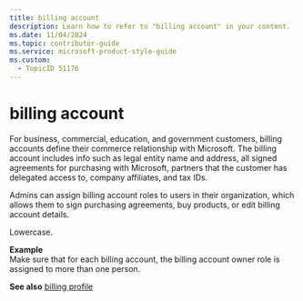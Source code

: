 ```yaml
---
title: billing account
description: Learn how to refer to "billing account" in your content.
ms.date: 11/04/2024
ms.topic: contributor-guide
ms.service: microsoft-product-style-guide
ms.custom:
  - TopicID 51176
---
```



# billing account

For business, commercial, education, and government customers, billing accounts define their commerce relationship with Microsoft. The billing account includes info such as legal entity name and address, all signed agreements for purchasing with Microsoft, partners that the customer has delegated access to, company affiliates, and tax IDs.

Admins can assign billing account roles to users in their organization, which allows them to sign purchasing agreements, buy products, or edit billing account details.

Lowercase.

**Example**  
​Make sure that for each billing account, the billing account owner role is assigned to more than one person.

**See also** [billing profile](~\a_z_names_terms\b\billing-profile.md)